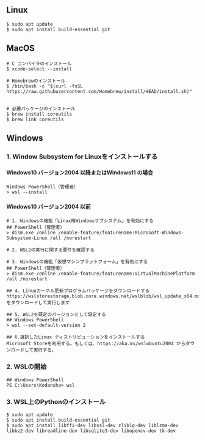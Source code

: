 ##  Linux

```
$ sudo apt update
$ sudo apt install build-essential git
```

## MacOS

```
# C コンパイラのインストール
$ xcode-select --install

# Homebrewのインストール
$ /bin/bash -c "$(curl -fsSL https://raw.githubusercontent.com/Homebrew/install/HEAD/install.sh)"


# 必要パッケージのインストール
$ brew install coreutils
$ brew link coreutils
```

 

## Windows

###  1. Window Subsystem for Linuxをインストールする

#### Windows10 バージョン2004 以降またはWindows11 の場合

```## PowerShell（管理者）
Windows PowerShell（管理者）
> wsl --install
```

#### Windows10 バージョン2004 以前

```
# 1. Windowsの機能「Linux用Windowsサブシステム」を有効にする
## PowerShell（管理者）
> dism.exe /online /enable-feature/featurename:Microsoft-Windows-Subsystem-Linux /all /norestart

# 2. WSL2の実行に関する要件を確認する

# 3. Windowsの機能「仮想マシンプラットフォーム」を有効にする
## PowerShell（管理者）
> dism.exe /online /enable-feature/featurename:VirtualMachinePlatform /all /norestart

## 4. Linuxカーネル更新プログラムパッケージをダウンロードする
https://wslstorestorage.blob.core.windows.net/wslblob/wsl_update_x64.msi をダウンロードして実行します 

## 5. WSL2を既定のバージョンとして設定する
## Windows PowerShell
> wsl --set-default-version 2

## 6.選択したLinux ディストリビューションをインストールする
Microsoft Storeを利用する。もしくは、https://aka.ms/wslubuntu2004 からダウンロードして実行する。
```



### 2. WSLの開始

```
## Windows PowerShell
PS C:\Users\Kodansha> wsl 
```



### 3. WSL上のPythonのインストール

```
$ sudo apt update
$ sudo apt install build-essential git
$ sudo apt install libffi-dev libssl-dev zlib1g-dev liblzma-dev libbz2-dev libreadline-dev libsqlite3-dev libopencv-dev tk-dev
```

